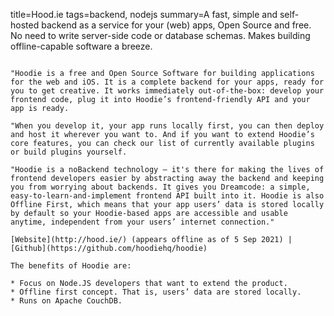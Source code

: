 title=Hood.ie
tags=backend, nodejs
summary=A fast, simple and self-hosted backend as a service for your (web) apps, Open Source and free. No need to write server-side code or database schemas. Makes building offline-capable software a breeze.
~~~~~~

"Hoodie is a free and Open Source Software for building applications for the web and iOS. It is a complete backend for your apps, ready for you to get creative. It works immediately out-of-the-box: develop your frontend code, plug it into Hoodie’s frontend-friendly API and your app is ready.

"When you develop it, your app runs locally first, you can then deploy and host it wherever you want to. And if you want to extend Hoodie’s core features, you can check our list of currently available plugins or build plugins yourself.

"Hoodie is a noBackend technology — it's there for making the lives of frontend developers easier by abstracting away the backend and keeping you from worrying about backends. It gives you Dreamcode: a simple, easy-to-learn-and-implement frontend API built into it. Hoodie is also Offline First, which means that your app users’ data is stored locally by default so your Hoodie-based apps are accessible and usable anytime, independent from your users’ internet connection."

[Website](http://hood.ie/) (appears offline as of 5 Sep 2021) | [Github](https://github.com/hoodiehq/hoodie)

The benefits of Hoodie are:

* Focus on Node.JS developers that want to extend the product.
* Offline first concept. That is, users’ data are stored locally.
* Runs on Apache CouchDB.

